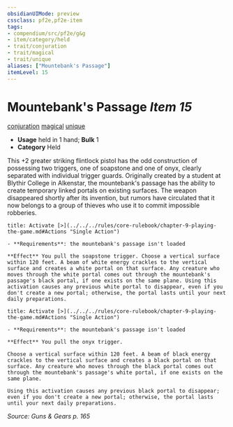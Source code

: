 ```yaml
---
obsidianUIMode: preview
cssclass: pf2e,pf2e-item
tags:
- compendium/src/pf2e/g&g
- item/category/held
- trait/conjuration
- trait/magical
- trait/unique
aliases: ["Mountebank's Passage"]
itemLevel: 15
---
```

# Mountebank's Passage *Item 15*  
[conjuration](../../../rules/traits/conjuration.md)  [magical](../../../rules/traits/magical.md)  [unique](../../../rules/traits/unique.md)  

- **Usage** held in 1 hand; **Bulk** 1
- **Category** Held

This +2 greater striking flintlock pistol has the odd construction of possessing two triggers, one of soapstone and one of onyx, clearly separated with individual trigger guards. Originally created by a student at Blythir College in Alkenstar, the mountebank's passage has the ability to create temporary linked portals on existing surfaces. The weapon disappeared shortly after its invention, but rumors have circulated that it now belongs to a group of thieves who use it to commit impossible robberies.

```ad-embed-ability
title: Activate [>](../../../rules/core-rulebook/chapter-9-playing-the-game.md#Actions "Single Action")

- **Requirements**: the mountebank's passage isn't loaded

**Effect** You pull the soapstone trigger. Choose a vertical surface within 120 feet. A beam of white energy crackles to the vertical surface and creates a white portal on that surface. Any creature who moves through the white portal comes out through the mountebank's passage's black portal, if one exists on the same plane. Using this activation causes any previous white portal to disappear, even if you don't create a new portal; otherwise, the portal lasts until your next daily preparations.
```

```ad-embed-ability
title: Activate [>](../../../rules/core-rulebook/chapter-9-playing-the-game.md#Actions "Single Action")

- **Requirements**: the mountebank's passage isn't loaded

**Effect** You pull the onyx trigger.

Choose a vertical surface within 120 feet. A beam of black energy crackles to the vertical surface and creates a black portal on that surface. Any creature who moves through the black portal comes out through the mountebank's passage's white portal, if one exists on the same plane.

Using this activation causes any previous black portal to disappear; even if you don't create a new portal; otherwise, the portal lasts until your next daily preparations.
```

*Source: Guns & Gears p. 165*
